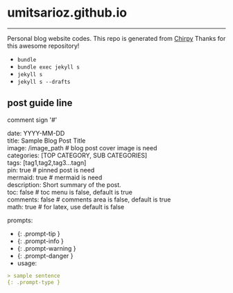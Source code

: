# umitsarioz.github.io

---


Personal blog website codes. 
This repo is generated from <a href="https://github.com/cotes2020/chirpy-starter"> Chirpy</a> Thanks for this awesome repository!

- `bundle`
- `bundle exec jekyll s`
- `jekyll s`
- `jekyll s --drafts`

## post guide line

comment sign '#'  <br>

date: YYYY-MM-DD <br>
title: Sample Blog Post Title  <br>
image: /image_path # blog post cover image is need   <br>
categories: [TOP CATEGORY, SUB CATEGORIES]  <br>
tags: [tag1,tag2,tag3...tagn]   <br>
pin: true  # pinned post is need   <br>
mermaid: true # mermaid is need  <br>
description: Short summary of the post.  <br>
toc: false # toc menu is false, default is true   <br>
comments: false # comments area is false, default is true   <br>
math: true # for latex, use default is false <br>
  
prompts: 
- {: .prompt-tip }
- {: .prompt-info }
- {: .prompt-warning }
- {: .prompt-danger }
- usage: 
```md
> sample sentence
{: .prompt-type } 
```